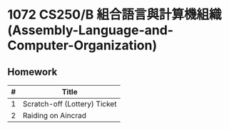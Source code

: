 # 1072 CS250/B 組合語言與計算機組織(Assembly-Language-and-Computer-Organization)

## Homework

| #    | Title                           |
| ---- | ------------------------------- |
| 1    | Scratch-off (Lottery) Ticket    |
| 2    | Raiding on Aincrad              |
